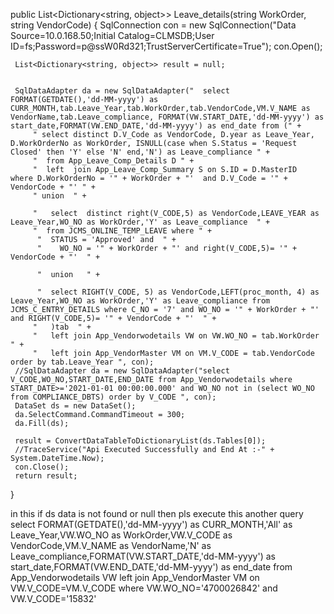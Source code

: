 public List<Dictionary<string, object>> Leave_details(string WorkOrder, string VendorCode)
 {
     SqlConnection con = new SqlConnection("Data Source=10.0.168.50;Initial Catalog=CLMSDB;User ID=fs;Password=p@ssW0Rd321;TrustServerCertificate=True");
     con.Open();

     List<Dictionary<string, object>> result = null;


     SqlDataAdapter da = new SqlDataAdapter("  select FORMAT(GETDATE(),'dd-MM-yyyy') as CURR_MONTH,tab.Leave_Year,tab.WorkOrder,tab.VendorCode,VM.V_NAME as VendorName,tab.Leave_compliance, FORMAT(VW.START_DATE,'dd-MM-yyyy') as start_date,FORMAT(VW.END_DATE,'dd-MM-yyyy') as end_date from (" +
         " select distinct D.V_Code as VendorCode, D.year as Leave_Year, D.WorkOrderNo as WorkOrder, ISNULL(case when S.Status = 'Request Closed' then 'Y' else 'N' end,'N') as Leave_compliance " +
         "  from App_Leave_Comp_Details D " +
         "  left  join App_Leave_Comp_Summary S on S.ID = D.MasterID   where D.WorkOrderNo = '" + WorkOrder + "'  and D.V_Code = '" + VendorCode + "' " +
         " union  " +

         "   select  distinct right(V_CODE,5) as VendorCode,LEAVE_YEAR as Leave_Year,WO_NO as WorkOrder,'Y' as Leave_compliance  " +
         "  from JCMS_ONLINE_TEMP_LEAVE where " +
          "  STATUS = 'Approved' and  " +
          "    WO_NO = '" + WorkOrder + "' and right(V_CODE,5)= '" + VendorCode + "'  " +

          "  union   " +

          "  select RIGHT(V_CODE, 5) as VendorCode,LEFT(proc_month, 4) as Leave_Year,WO_NO as WorkOrder,'Y' as Leave_compliance from JCMS_C_ENTRY_DETAILS where C_NO = '7' and WO_NO = '" + WorkOrder + "' and RIGHT(V_CODE,5)= '" + VendorCode + "'  " +
         "   )tab  " +
         "   left join App_Vendorwodetails VW on VW.WO_NO = tab.WorkOrder  " +
         "   left join App_VendorMaster VM on VM.V_CODE = tab.VendorCode  order by tab.Leave_Year ", con);
     //SqlDataAdapter da = new SqlDataAdapter("select  V_CODE,WO_NO,START_DATE,END_DATE from App_Vendorwodetails where START_DATE>='2021-01-01 00:00:00.000' and WO_NO not in (select WO_NO from COMPLIANCE_DBTS) order by V_CODE ", con);
     DataSet ds = new DataSet();
     da.SelectCommand.CommandTimeout = 300;
     da.Fill(ds);

     result = ConvertDataTableToDictionaryList(ds.Tables[0]);
     //TraceService("Api Executed Successfully and End At :-" + System.DateTime.Now);
     con.Close();
     return result;

 }

in this if ds data is not found or null then pls execute this another query    select FORMAT(GETDATE(),'dd-MM-yyyy') as CURR_MONTH,'All' as Leave_Year,VW.WO_NO as WorkOrder,VW.V_CODE as VendorCode,VM.V_NAME as VendorName,'N' as Leave_compliance,FORMAT(VW.START_DATE,'dd-MM-yyyy') as start_date,FORMAT(VW.END_DATE,'dd-MM-yyyy') as end_date    from App_Vendorwodetails VW left join App_VendorMaster VM on VW.V_CODE=VM.V_CODE  where VW.WO_NO='4700026842' and VW.V_CODE='15832'
